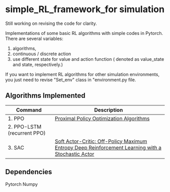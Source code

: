 # simple_RL_framework_for simulation
Still working on revising the code for clarity.

Implementations of some basic RL algorithms with simple codes in Pytorch.
There are several variables:
1. algorithms,
2. continuous / discrete action
3. use different state for value and action function ( denoted as value_state and state, respectively.)

If you want to implement RL algorithms for other simulation environments, you just need to revise "Set_env" class in "environment.py file.

## Algorithms Implemented
| Command    | Description                                    |
| ---------- | ---------------------------------------------- |
| 1. PPO | [Proximal Policy Optimization Algorithms](https://arxiv.org/abs/1707.06347)|
| 2. PPO-LSTM (recurrent PPO)   | |
| 3. SAC   | [Soft Actor-Critic: Off-Policy Maximum Entropy Deep Reinforcement Learning with a Stochastic Actor](https://arxiv.org/abs/1801.01290) |

## Dependencies
Pytorch
Numpy


